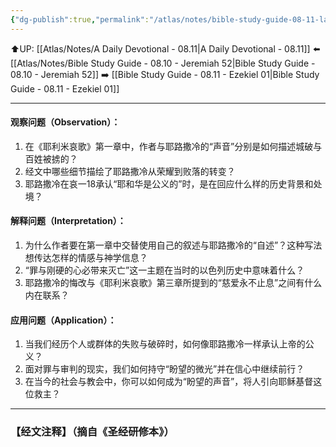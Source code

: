 ```yaml
---
{"dg-publish":true,"permalink":"/atlas/notes/bible-study-guide-08-11-lamentation-01/"}
---
```


⬆️UP: [[Atlas/Notes/A Daily Devotional - 08.11\|A Daily Devotional - 08.11]]
⬅️ [[Atlas/Notes/Bible Study Guide - 08.10 - Jeremiah 52\|Bible Study Guide - 08.10 - Jeremiah 52]]
➡️ [[Bible Study Guide - 08.11 - Ezekiel 01\|Bible Study Guide - 08.11 - Ezekiel 01]] 

---

#### 观察问题（Observation）：

1. 在《耶利米哀歌》第一章中，作者与耶路撒冷的“声音”分别是如何描述城破与百姓被掳的？
2. 经文中哪些细节描绘了耶路撒冷从荣耀到败落的转变？
3. 耶路撒冷在哀一18承认“耶和华是公义的”时，是在回应什么样的历史背景和处境？

#### 解释问题（Interpretation）：
1. 为什么作者要在第一章中交替使用自己的叙述与耶路撒冷的“自述”？这种写法想传达怎样的情感与神学信息？
2. “罪与刚硬的心必带来灭亡”这一主题在当时的以色列历史中意味着什么？
3. 耶路撒冷的悔改与《耶利米哀歌》第三章所提到的“慈爱永不止息”之间有什么内在联系？

#### 应用问题（Application）：
1. 当我们经历个人或群体的失败与破碎时，如何像耶路撒冷一样承认上帝的公义？
2. 面对罪与审判的现实，我们如何持守“盼望的微光”并在信心中继续前行？
3. 在当今的社会与教会中，你可以如何成为“盼望的声音”，将人引向耶稣基督这位救主？


---
### 【经文注释】（摘自《圣经研修本》）

